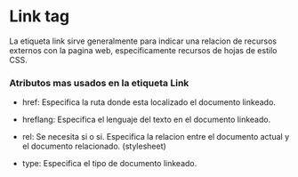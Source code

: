 # Link tag

La etiqueta link sirve generalmente para indicar una relacion de recursos externos con la pagina web, especificamente recursos de hojas de estilo CSS.

### Atributos mas usados en la etiqueta Link

- href: Especifica la ruta donde esta localizado el documento linkeado.

- hreflang: Especifica el lenguaje del texto en el documento linkeado.

- rel: Se necesita si o si. Especifica la relacion entre el documento actual y el documento relacionado. (stylesheet)

- type: Especifica el tipo de documento linkeado.